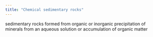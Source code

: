 ```yaml
---
title: "Chemical sedimentary rocks"
---
```

sedimentary rocks formed from organic or inorganic precipitation of minerals from an aqueous solution or accumulation of organic matter

